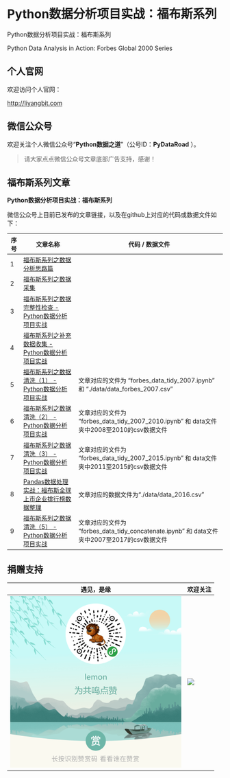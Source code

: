 # Python数据分析项目实战：福布斯系列

Python数据分析项目实战：福布斯系列

Python Data Analysis in Action: Forbes Global 2000 Series

## 个人官网

欢迎访问个人官网：
<!-- [http://liyangbit.com](http://liyangbit.com)  -->
<a href="http://liyangbit.com" target="blank"> http://liyangbit.com </a>

## 微信公众号

欢迎关注个人微信公众号“**Python数据之道**”（公号ID：**PyDataRoad** ）。

>请大家点点微信公众号文章底部广告支持，感谢！

## 福布斯系列文章

**Python数据分析项目实战：福布斯系列**

微信公众号上目前已发布的文章链接，以及在github上对应的代码或数据文件如下：


|序号|文章名称|代码 / 数据文件|
|-------|---------|---------|
|1| [福布斯系列之数据分析思路篇](http://mp.weixin.qq.com/s?__biz=MzI2NjY5NzI0NA==&mid=2247483983&idx=1&sn=949d01b3917605084e4aed47737b3260&chksm=ea8b6d3cddfce42aa3a5b9b4bfd7c5b71b04ee9f4cc43dab0ebb1dead18897920901d17180c5&scene=21#wechat_redirect) | |
| 2 | [福布斯系列之数据采集](http://mp.weixin.qq.com/s?__biz=MzI2NjY5NzI0NA==&mid=2247483984&idx=1&sn=7ab4e0cfa75bb6fea553b9c4837d7283&chksm=ea8b6d23ddfce435f65b9a3a808d43bdeee3a1343a00ae6f70f98335a3604db02a60e40af72f&scene=21#wechat_redirect) |  |
| 3 | [福布斯系列之数据完整性检查 - Python数据分析项目实战](http://mp.weixin.qq.com/s?__biz=MzI2NjY5NzI0NA==&mid=2247484019&idx=1&sn=b75fa8c5378c90f20ee68f6439ef88b7&chksm=ea8b6d00ddfce41668c74233eb14e273b4310371a3755141773f397ec26ded4ffebb65026b1d&scene=21#wechat_redirect) |  |
| 4 | [福布斯系列之补充数据收集 - Python数据分析项目实战](http://mp.weixin.qq.com/s?__biz=MzI2NjY5NzI0NA==&mid=2247484031&idx=1&sn=20374dc68a4d038cf878c6184d3fd1dd&chksm=ea8b6d0cddfce41a8a19fd16abfd1d1c8f102089b3021d337b6d0eb49abe938a4a26943fe102&scene=21#wechat_redirect) |  |
| 5 | [福布斯系列之数据清洗（1） - Python数据分析项目实战](http://mp.weixin.qq.com/s?__biz=MzI2NjY5NzI0NA==&mid=2247484067&idx=1&sn=955df45c829b6f9d8092fda5234b5566&chksm=ea8b6dd0ddfce4c66bf1ec45122493f2a719aef4eafdede2ed34ca29d9565534bda7bd4a53ad&scene=21#wechat_redirect) | 文章对应的文件为 “forbes_data_tidy_2007.ipynb” 和 “./data/data_forbes_2007.csv” |
| 6 | [福布斯系列之数据清洗（2） - Python数据分析项目实战](http://mp.weixin.qq.com/s?__biz=MzI2NjY5NzI0NA==&mid=2247484080&idx=1&sn=6a61e4e57236a2ee96c494473cf87e36&chksm=ea8b6dc3ddfce4d5654421e7a501bf65dc131dcce33c4a7336d9e4928770725e79ef9e764954&scene=21#wechat_redirect) | 文章对应的文件为 “forbes_data_tidy_2007_2010.ipynb” 和 data文件夹中2008至2010的csv数据文件 |
| 7 | [福布斯系列之数据清洗（3） - Python数据分析项目实战](http://mp.weixin.qq.com/s?__biz=MzI2NjY5NzI0NA==&mid=2247484104&idx=1&sn=0fcc6923f50f95f8d16be50bd933f87c&chksm=ea8b6dbbddfce4ad91b394818e20a8ae9a92ed8b0c8b9d14da84cc0b76f228aa7415adde8209&scene=21#wechat_redirect) | 文章对应的文件为 “forbes_data_tidy_2007_2015.ipynb” 和 data文件夹中2011至2015的csv数据文件 |
| 8 | [Pandas数据处理实战：福布斯全球上市企业排行榜数据整理](http://mp.weixin.qq.com/s?__biz=MzI2NjY5NzI0NA==&mid=2247483960&idx=1&sn=4f3bc2b8f7dcbe7883c1493440c6daa4&chksm=ea8b6d4bddfce45d2c0d2de3561a7728b3b39b5914c2752ac9d255bbef95c4b995dd45892c97&scene=21#wechat_redirect) | 文章对应的数据文件为“./data/data_2016.csv” |
| 9 | [福布斯系列之数据清洗（5） - Python数据分析项目实战](http://mp.weixin.qq.com/s?__biz=MzI2NjY5NzI0NA==&mid=2247484170&idx=1&sn=9865ff152cb7d990cd8fbb1dff6cbc88&chksm=ea8b6c79ddfce56f10e5b60b653c3693f3a806df7112bafe709b62e18db76504792818ae3f09&scene=21#wechat_redirect) | 文章对应的文件为 “forbes_data_tidy_concatenate.ipynb” 和 data文件夹中2007至2017的csv数据文件 |



## 捐赠支持

| <center>遇见，是缘</center> | <center>欢迎关注</center> |
| ---------------------------------------- | ---------------------------------------- |
| <img src="./photo/qr-geizan.png" width="400"/> | <img src="./photo/foot.jpg" width="400"/> |
